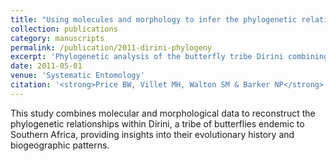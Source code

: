 ```yaml
---
title: "Using molecules and morphology to infer the phylogenetic relationships and evolutionary history of the Dirini"
collection: publications
category: manuscripts
permalink: /publication/2011-dirini-phylogeny
excerpt: 'Phylogenetic analysis of the butterfly tribe Dirini combining molecular and morphological data to understand evolutionary relationships.'
date: 2011-05-01
venue: 'Systematic Entomology'
citation: '<strong>Price BW, Villet MH, Walton SM & Barker NP</strong> (2011). &quot;Using molecules and morphology to infer the phylogenetic relationships and evolutionary history of the Dirini (Nymphalidae: Satyrinae), a tribe of butterflies endemic to Southern Africa.&quot; <i>Systematic Entomology</i> 36: 300-316.'
---
```


This study combines molecular and morphological data to reconstruct the phylogenetic relationships within Dirini, a tribe of butterflies endemic to Southern Africa, providing insights into their evolutionary history and biogeographic patterns.
